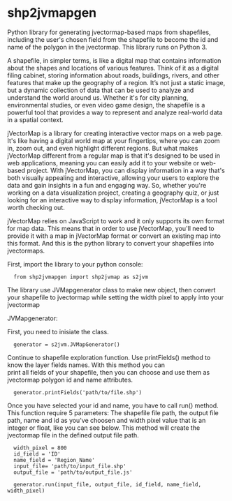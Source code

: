 # shp2jvmapgen
Python library for generating jvectormap-based maps from shapefiles, including the user's chosen field from the shapefile to become the id and name of the polygon in the jvectormap. This library runs on Python 3.

A shapefile, in simpler terms, is like a digital map that contains information about the shapes and locations of various features. Think of it as a digital filing cabinet, storing information about roads, buildings, rivers, and other features that make up the geography of a region. It’s not just a static image, but a dynamic collection of data that can be used to analyze and understand the world around us. Whether it's for city planning, environmental studies, or even video game design, the shapefile is a powerful tool that provides a way to represent and analyze real-world data in a spatial context.

jVectorMap is a library for creating interactive vector maps on a web page. It's like having a digital world map at your fingertips, where you can zoom in, zoom out, and even highlight different regions. But what makes jVectorMap different from a regular map is that it's designed to be used in web applications, meaning you can easily add it to your website or web-based project. With jVectorMap, you can display information in a way that's both visually appealing and interactive, allowing your users to explore the data and gain insights in a fun and engaging way. So, whether you're working on a data visualization project, creating a geography quiz, or just looking for an interactive way to display information, jVectorMap is a tool worth checking out.

jVectorMap relies on JavaScript to work and it only supports its own format for map data. This means that in order to use jVectorMap, you'll need to provide it with a map in jVectorMap format or convert an existing map into this format. And this is the python library to convert your shapefiles into jvectormaps.

First, import the library to your python console:

  	  from shp2jvmapgen import shp2jvmap as s2jvm
      
The library use JVMapgenerator class to make new object, then convert your shapefile to jvectormap while setting the width pixel to apply into your jvectormap

JVMapgenerator:

  First, you need to inisiate the class.

      generator = s2jvm.JVMapGenerator()
  
  Continue to shapefile exploration function. Use printFields() method to know the layer fields names. With this method you can  
  print all fields of your shapefile, then you can choose and use them as jvectormap polygon id and name attributes.

  	  generator.printFields('path/to/file.shp')
  
  Once you have selected your id and name, you have to call run() method. This function require 5 parameters: The shapefile 
  file path, the output file path, name and id as you've choosen and width pixel value that is an integer or float, like you can see below. This method will create the jvectormap file in the defined output file path.

      width_pixel = 800
      id_field = 'ID'
      name_field = 'Region_Name'
      input_file= 'path/to/input_file.shp'
      output_file = 'path/to/output_file.js'

  	  generator.run(input_file, output_file, id_field, name_field, width_pixel)